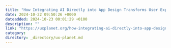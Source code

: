 ```yaml
---
title: "How Integrating AI Directly into App Design Transforms User Experience"
date: 2024-10-22 09:50:26 +0000
dateadded: 2024-10-23 00:01:29 +0100
description: ""
link: "https://uxplanet.org/how-integrating-ai-directly-into-app-design-transforms-user-experience-0e2ab56c815f?source=rss----819cc2aaeee0---4"
category:
directory: _directory/ux-planet.md
---
```

